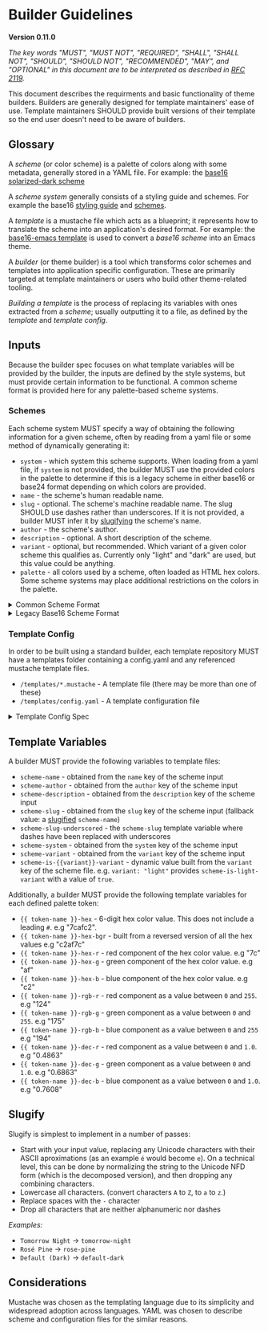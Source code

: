 # Builder Guidelines
**Version 0.11.0**

*The key words "MUST", "MUST NOT", "REQUIRED", "SHALL", "SHALL NOT", "SHOULD",
"SHOULD NOT", "RECOMMENDED",  "MAY", and "OPTIONAL" in this document are to be
interpreted as described in [RFC 2119](https://datatracker.ietf.org/doc/html/rfc2119).*

This document describes the requirments and basic functionality of theme builders. Builders are generally designed for template maintainers' ease of use. Template maintainers SHOULD provide built versions of their template so the end user doesn't need to be aware of builders.

## Glossary

A _scheme_ (or color scheme) is a palette of colors along with some metadata, generally stored in a YAML file. For example: the [base16 solarized-dark scheme](https://github.com/tinted-theming/base16-schemes/blob/main/solarized-dark.yaml)

A _scheme system_ generally consists of a styling guide and schemes. For example the base16 [styling guide](./styling.md) and [schemes](https://github.com/tinted-theming/base16-schemes).

A _template_ is a mustache file which acts as a blueprint; it represents how to translate the scheme into an application's desired format. For example: the [base16-emacs template](https://github.com/tinted-theming/base16-emacs/blob/main/templates/default.mustache) is used to convert a _base16 scheme_ into an Emacs theme.

A _builder_ (or theme builder) is a tool which transforms color schemes and templates into application specific configuration. These are primarily targeted at template maintainers or users who build other theme-related tooling.

_Building a template_ is the process of replacing its variables with ones extracted from a _scheme_; usually outputting it to a file, as defined by the _template_ and _template config_.

## Inputs

Because the builder spec focuses on what template variables will be provided by the builder, the inputs are defined by the style systems, but must provide certain information to be functional. A common scheme format is provided here for any palette-based scheme systems.

### Schemes

Each scheme system MUST specify a way of obtaining the following information for a given scheme, often by reading from a yaml file or some method of dynamically generating it:

* `system` - which system this scheme supports. When loading from a yaml file, if `system` is not provided, the builder MUST use the provided colors in the palette to determine if this is a legacy scheme in either base16 or base24 format depending on which colors are provided.
* `name` - the scheme's human readable name.
* `slug` - optional. The scheme's machine readable name. The slug SHOULD use dashes rather than underscores. If it is not provided, a builder MUST infer it by [slugifying](#slugify) the scheme's name.
* `author` - the scheme's author.
* `description` - optional. A short description of the scheme.
* `variant` - optional, but recommended. Which variant of a given color scheme this qualifies as. Currently only "light" and "dark" are used, but this value could be anything.
* `palette` - all colors used by a scheme, often loaded as HTML hex colors. Some scheme systems may place additional restrictions on the colors in the palette.

<details>
  <summary>Common Scheme Format</summary>

The common scheme format is meant to be extensible so additional properties can be added in the future.

The [schemes repository](https://github.com/tinted-theming/schemes) provides branches for all backwards incompatible changes, so when a backwards incompatible change is made, the same repository can continue to be used. The main branch will always be the current stable spec. This repository has a separate folder for each scheme system, but it is valid to walk all yaml files and read them directly.

These files have the following structure:

    system: "base16"
    name: "Scheme Name"
    slug: "scheme-name"
    author: "Scheme Author"
    description: "a short description of the scheme"
    variant: "'light' or 'dark'"
    palette:
      base00: "000000"
      base01: "111111"
      base02: "222222"
      base03: "333333"
      base04: "444444"
      base05: "555555"
      base06: "666666"
      base07: "777777"
      base08: "888888"
      base09: "999999"
      base0A: "aaaaaa"
      base0B: "bbbbbb"
      base0C: "cccccc"
      base0D: "dddddd"
      base0E: "eeeeee"
      base0F: "ffffff"

When scheme is loaded from a common scheme file, the following specifics apply:

- all color values MUST be in HTML hex format and MAY be preceded by a `#`.

</details>

<details>
  <summary>Legacy Base16 Scheme Format</summary>

This format is deprecated and is included for backwards compatibility reasons. An archived version of all base16 schemes can be found [here](https://github.com/tinted-theming/base16-schemes).

The legacy scheme format is a fallback meant only for the Base16 and Base24 scheme systems.

These files have the following structure:

    scheme: "Scheme Name"
    author: "Scheme Author"
    description: "a short description of the scheme"
    base00: "000000"
    base01: "111111"
    base02: "222222"
    base03: "333333"
    base04: "444444"
    base05: "555555"
    base06: "666666"
    base07: "777777"
    base08: "888888"
    base09: "999999"
    base0A: "aaaaaa"
    base0B: "bbbbbb"
    base0C: "cccccc"
    base0D: "dddddd"
    base0E: "eeeeee"
    base0F: "ffffff"

When scheme is loaded from a legacy scheme file, the following specifics apply:

- `system` will be inferred to be either `base16` or `base24` depending on which bases are provided.
- all color values MUST be in HTML hex format and MAY be preceded by a `#`.
- the `palette` children MUST all be top-level keys. It can be assumed that other than `scheme`, `author`, and `description` are `palette` color values.
- the scheme name MUST be specified using `scheme`, not `name`.

</details>

### Template Config

In order to be built using a standard builder, each template repository MUST have a templates folder containing a config.yaml and any referenced mustache template files.

- `/templates/*.mustache` - A template file (there may be more than one of these)
- `/templates/config.yaml` - A template configuration file

<details>
  <summary>Template Config Spec</summary>

These files have the following structure:

    default:
      supported-systems: [base16]
      filename: "output-directory-name/{{ scheme-system }}-{{ scheme-slug }}.file-extension"

    additional:
      extension: .another-extension
      output: output-directory-name

This example specifies that a Builder is to parse two template files: `templates/default.mustache` and `templates/additional.mustache`.

`supported-systems` defines a list containing all scheme systems this template should be rendered for. This defaults to an array containing only `base16`.

`filename` defines a mustache template which returns a filename relative to the template repository's root directory. All the [template variables](#template-variables) listed below are available. Builders MUST error if multiple files will be written with the same name.

`extension` and `output` are legacy options and SHOULD NOT be used by templates. If `filename` is not specified, the output filename will be `{{ output }}/{{ scheme-system }}-{{ scheme-slug }}.{{ extension }}`, relative to the template repository's root directory.

As an example, the above config will output the following files for the `base16` `default-dark` color scheme:

- `output-directory-name/base16-default-dark.file-extension`, built from `default.mustache`.
- `output-directory-name/base16-default-dark.another-extension`, built from `additional.mustache`.

</details>

## Template Variables

A builder MUST provide the following variables to template files:

- `scheme-name` - obtained from the `name` key of the scheme input
- `scheme-author` - obtained from the `author` key of the scheme input
- `scheme-description` - obtained from the `description` key of the scheme input
- `scheme-slug` - obtained from the `slug` key of the scheme input (fallback value: a [slugified](#slugify) `scheme-name`)
- `scheme-slug-underscored` - the `scheme-slug` template variable where dashes have been replaced with underscores
- `scheme-system` - obtained from the `system` key of the scheme input
- `scheme-variant` - obtained from the `variant` key of the scheme input
- `scheme-is-{{variant}}-variant` - dynamic value built from the `variant` key of the scheme file. e.g. `variant: "light"` provides `scheme-is-light-variant` with a value of `true`.

Additionally, a builder MUST provide the following template variables for each defined palette token:

- `{{ token-name }}-hex` - 6-digit hex color value. This does not include a leading `#`. e.g "7cafc2".
- `{{ token-name }}-hex-bgr` - built from a reversed version of all the hex values e.g "c2af7c"
- `{{ token-name }}-hex-r` - red component of the hex color value. e.g "7c"
- `{{ token-name }}-hex-g` - green component of the hex color value. e.g "af"
- `{{ token-name }}-hex-b` - blue component of the hex color value. e.g "c2"
- `{{ token-name }}-rgb-r` - red component as a value between `0` and `255`. e.g "124"
- `{{ token-name }}-rgb-g` - green component as a value between `0` and `255`. e.g "175"
- `{{ token-name }}-rgb-b` - blue component as a value between `0` and `255` e.g "194"
- `{{ token-name }}-dec-r` - red component as a value between `0` and `1.0`. e.g "0.4863"
- `{{ token-name }}-dec-g` - green component as a value between `0` and `1.0`. e.g "0.6863"
- `{{ token-name }}-dec-b` - blue component as a value between `0` and `1.0`. e.g "0.7608"

## Slugify

Slugify is simplest to implement in a number of passes:

* Start with your input value, replacing any Unicode characters with their ASCII aproximations (as an example `é` would become `e`). On a technical level, this can be done by normalizing the string to the Unicode NFD form (which is the decomposed version), and then dropping any combining characters.
* Lowercase all characters. (convert characters `A` to `Z`, to `a` to `z`.)
* Replace spaces with the `-` character
* Drop all characters that are neither alphanumeric nor dashes

*Examples:*

* `Tomorrow Night` -> `tomorrow-night`
* `Rosé Pine` -> `rose-pine`
* `Default (Dark)` -> `default-dark`

## Considerations

Mustache was chosen as the templating language due to its simplicity and widespread adoption across languages. YAML was chosen to describe scheme and configuration files for the similar reasons.
